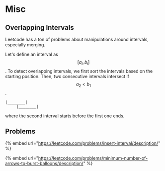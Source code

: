 # Misc

## Overlapping Intervals

Leetcode has a ton of problems about manipulations around intervals, especially merging.

Let's define an interval as $$[a_i, b_i]$$. To detect overlapping intervals, we first sort the intervals based on the starting position. Then, two consecutive intervals intersect if  $$a_2 < b_1$$.

```
|________|
     |________|
```

where the second interval starts before the first one ends.

## Problems

{% embed url="https://leetcode.com/problems/insert-interval/description/" %}

{% embed url="https://leetcode.com/problems/minimum-number-of-arrows-to-burst-balloons/description/" %}
